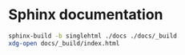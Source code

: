 # Sphinx documentation

```bash
sphinx-build -b singlehtml ./docs ./docs/_build
xdg-open docs/_build/index.html
```
